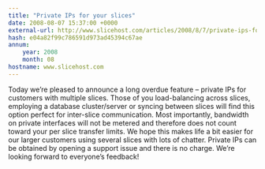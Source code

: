 ```yaml
---
title: "Private IPs for your slices"
date: 2008-08-07 15:37:00 +0000
external-url: http://www.slicehost.com/articles/2008/8/7/private-ips-for-your-slices
hash: e04a82f99c786591d973ad45394c67ae
annum:
    year: 2008
    month: 08
hostname: www.slicehost.com
---
```


Today we’re pleased to announce a long overdue feature – private IPs for customers with multiple slices. Those of you load-balancing across slices, employing a database cluster/server or syncing between slices will find this option perfect for inter-slice communication. Most importantly, bandwidth on private interfaces will not be metered and therefore does not count toward your per slice transfer limits. We hope this makes life a bit easier for our larger customers using several slices with lots of chatter. Private IPs can be obtained by opening a support issue and there is no charge. We’re looking forward to everyone’s feedback!


